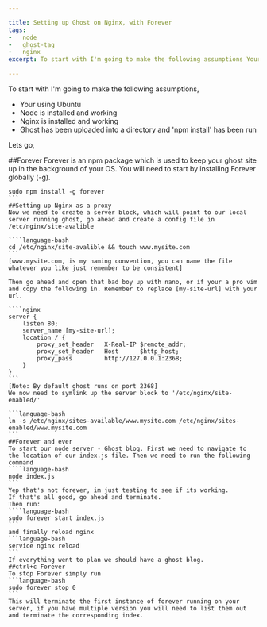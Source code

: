 ```yaml
---

title: Setting up Ghost on Nginx, with Forever
tags:
-   node
-   ghost-tag
-   nginx
excerpt: To start with I'm going to make the following assumptions Your using Ubuntu Node is installed and working Nginx is installed and working Ghost has been uploaded into a directory and 'npm install' has been run Lets go Forever Forever

---
```


To start with I'm going to make the following assumptions,

-   Your using Ubuntu
-   Node is installed and working
-   Nginx is installed and working
-   Ghost has been uploaded into a directory and 'npm install' has been run

Lets go,

\##Forever
Forever is an npm package which is used to keep your ghost site up in the background of your OS. You will need to start by installing Forever globally (-g).

`````language-bash
sudo npm install -g forever
```
##Setting up Nginx as a proxy
Now we need to create a server block, which will point to our local server running ghost, go ahead and create a config file in /etc/nginx/site-avalible 

````language-bash
cd /etc/nginx/site-avalible && touch www.mysite.com
```
[www.mysite.com, is my naming convention, you can name the file whatever you like just remember to be consistent]

Then go ahead and open that bad boy up with nano, or if your a pro vim and copy the following in. Remember to replace [my-site-url] with your url.

````nginx
server {
    listen 80;
    server_name [my-site-url];
    location / {
        proxy_set_header   X-Real-IP $remote_addr;
        proxy_set_header   Host      $http_host;
        proxy_pass         http://127.0.0.1:2368;
    }
}
```
[Note: By default ghost runs on port 2368]  
We now need to symlink up the server block to '/etc/nginx/site-enabled/'

```language-bash
ln -s /etc/nginx/sites-available/www.mysite.com /etc/nginx/sites-enabled/www.mysite.com
```
##Forever and ever
To start our node server - Ghost blog. First we need to navigate to the location of our index.js file. Then we need to run the following command
````language-bash
node index.js
```
Yep that's not forever, im just testing to see if its working.
If that's all good, go ahead and terminate.
Then run:
````language-bash
sudo forever start index.js
```
and finally reload nginx
```language-bash
service nginx reload
```
If everything went to plan we should have a ghost blog.
##ctrl+c Forever
To stop Forever simply run
```language-bash
sudo forever stop 0
```
This will terminate the first instance of forever running on your server, if you have multiple version you will need to list them out and terminate the corresponding index.
`````
